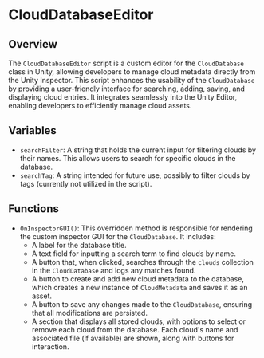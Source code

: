 # CloudDatabaseEditor

## Overview
The `CloudDatabaseEditor` script is a custom editor for the `CloudDatabase` class in Unity, allowing developers to manage cloud metadata directly from the Unity Inspector. This script enhances the usability of the `CloudDatabase` by providing a user-friendly interface for searching, adding, saving, and displaying cloud entries. It integrates seamlessly into the Unity Editor, enabling developers to efficiently manage cloud assets.

## Variables
- `searchFilter`: A string that holds the current input for filtering clouds by their names. This allows users to search for specific clouds in the database.
- `searchTag`: A string intended for future use, possibly to filter clouds by tags (currently not utilized in the script).

## Functions
- `OnInspectorGUI()`: This overridden method is responsible for rendering the custom inspector GUI for the `CloudDatabase`. It includes:
  - A label for the database title.
  - A text field for inputting a search term to find clouds by name.
  - A button that, when clicked, searches through the `clouds` collection in the `CloudDatabase` and logs any matches found.
  - A button to create and add new cloud metadata to the database, which creates a new instance of `CloudMetadata` and saves it as an asset.
  - A button to save any changes made to the `CloudDatabase`, ensuring that all modifications are persisted.
  - A section that displays all stored clouds, with options to select or remove each cloud from the database. Each cloud's name and associated file (if available) are shown, along with buttons for interaction.